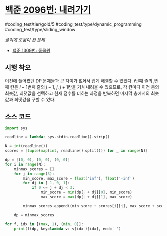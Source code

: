 # [백준 2096번: 내려가기](https://www.acmicpc.net/problem/2096)
#coding_test/tier/gold/5
#coding_test/type/dynamic_programming
#coding_test/type/sliding_window

*풀이에 도움이 된 문제*

- [백준 1309번: 동물원](../../01000/300/1309-동물원.md)  

## 시행 착오

이전에 풀어봤던 DP 문제들과 큰 차이가 없어서 쉽게 해결할 수 있었다. $i$번째 줄의 $j$번째 칸은 $i-1$번째 줄의 $j-1,\ j,\ j+1$칸을 거쳐 내려올 수 있으므로, 각 칸마다 이전 층의 최솟값, 최댓값을 선택하고 현재 점수를 더하는 과정을 반복하면 마지막 층에서의 최솟값과 최댓값을 구할 수 있다.  

## 소스 코드

``` python
import sys

readline = lambda: sys.stdin.readline().strip()

N = int(readline())
scores = [tuple(map(int, readline().split())) for _ in range(N)]

dp = [(0, 0), (0, 0), (0, 0)]
for i in range(N):
    minmax_scores = []
    for j in range(3):
        min_score, max_score = float('inf'), float('-inf')
        for dj in [-1, 0, 1]:
            if 0 <= j + dj < 3:
                min_score = min(dp[j + dj][0], min_score)
                max_score = max(dp[j + dj][1], max_score)

        minmax_scores.append((min_score + scores[i][j], max_score + scores[i][j]))

    dp = minmax_scores

for f, idx in [(max, 1), (min, 0)]:
    print(f(dp, key=lambda v: v[idx])[idx], end=' ')
```
